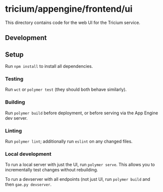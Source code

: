 # tricium/appengine/frontend/ui

This directory contains code for the web UI for the Tricium service.

## Development

## Setup

Run `npm install` to install all dependencies.

### Testing

Run `wct` or `polymer test` (they should both behave similarly).

### Building

Run `polymer build` before deployment, or before serving via the
App Engine dev server.

### Linting

Run `polymer lint`; additionally run `eslint` on any changed files.

### Local development

To run a local server with just the UI, run `polymer serve`.
This allows you to incrementally test changes without rebuilding.

To run a devserver with all endpoints (not just UI, run
`polymer build` and then `gae.py devserver`.
